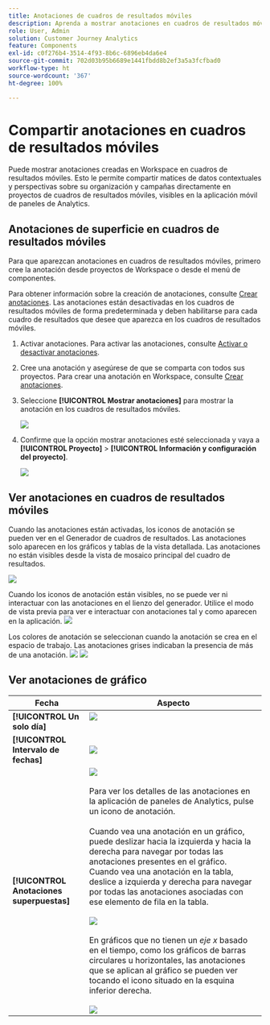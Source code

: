 ```yaml
---
title: Anotaciones de cuadros de resultados móviles
description: Aprenda a mostrar anotaciones en cuadros de resultados móviles.
role: User, Admin
solution: Customer Journey Analytics
feature: Components
exl-id: c0f276b4-3514-4f93-8b6c-6896eb4da6e4
source-git-commit: 702d03b95b6689e1441fbdd8b2ef3a5a3fcfbad0
workflow-type: ht
source-wordcount: '367'
ht-degree: 100%

---
```



# Compartir anotaciones en cuadros de resultados móviles

Puede mostrar anotaciones creadas en Workspace en cuadros de resultados móviles. Esto le permite compartir matices de datos contextuales y perspectivas sobre su organización y campañas directamente en proyectos de cuadros de resultados móviles, visibles en la aplicación móvil de paneles de Analytics.

## Anotaciones de superficie en cuadros de resultados móviles

Para que aparezcan anotaciones en cuadros de resultados móviles, primero cree la anotación desde proyectos de Workspace o desde el menú de componentes.

Para obtener información sobre la creación de anotaciones, consulte [Crear anotaciones](create-annotations.md). Las anotaciones están desactivadas en los cuadros de resultados móviles de forma predeterminada y deben habilitarse para cada cuadro de resultados que desee que aparezca en los cuadros de resultados móviles.

1. Activar anotaciones. Para activar las anotaciones, consulte [Activar o desactivar anotaciones](overview.md#annotations-on-off).

1. Cree una anotación y asegúrese de que se comparta con todos sus proyectos. Para crear una anotación en Workspace, consulte [Crear anotaciones](create-annotations.md).

1. Seleccione **[!UICONTROL Mostrar anotaciones]** para mostrar la anotación en los cuadros de resultados móviles.

   ![](assets/show-annotations.png)

1. Confirme que la opción mostrar anotaciones esté seleccionada y vaya a **[!UICONTROL Proyecto]** > **[!UICONTROL Información y configuración del proyecto]**.

   ![](assets/project-info-settings.png)

## Ver anotaciones en cuadros de resultados móviles

Cuando las anotaciones están activadas, los iconos de anotación se pueden ver en el Generador de cuadros de resultados. Las anotaciones solo aparecen en los gráficos y tablas de la vista detallada. Las anotaciones no están visibles desde la vista de mosaico principal del cuadro de resultados.

![](assets/view-annotations.png)

Cuando los iconos de anotación están visibles, no se puede ver ni interactuar con las anotaciones en el lienzo del generador. Utilice el modo de vista previa para ver e interactuar con anotaciones tal y como aparecen en la aplicación. ![](assets/preview-icon.png)

Los colores de anotación se seleccionan cuando la anotación se crea en el espacio de trabajo. Las anotaciones grises indicaban la presencia de más de una anotación. ![](assets/gray-annotations1.png) ![](assets/gray-annotations2.png)

## Ver anotaciones de gráfico

| Fecha | Aspecto |
| --- | --- |
| **[!UICONTROL Un solo día]** | ![](assets/single-day-mobile-annotations.png)<br></br> |
| **[!UICONTROL Intervalo de fechas]** | ![](assets/date-range.png) |
| **[!UICONTROL Anotaciones superpuestas]** | ![](assets/overlapping-annotations.png)<br></br>Para ver los detalles de las anotaciones en la aplicación de paneles de Analytics, pulse un icono de anotación. <br></br>Cuando vea una anotación en un gráfico, puede deslizar hacia la izquierda y hacia la derecha para navegar por todas las anotaciones presentes en el gráfico. Cuando vea una anotación en la tabla, deslice a izquierda y derecha para navegar por todas las anotaciones asociadas con ese elemento de fila en la tabla. <br></br>![](assets/swipe-multiple-annotations.png) <br></br>En gráficos que no tienen un *eje x* basado en el tiempo, como los gráficos de barras circulares u horizontales, las anotaciones que se aplican al gráfico se pueden ver tocando el icono situado en la esquina inferior derecha.<br></br> ![](assets/charts-without-timebase.png) |
